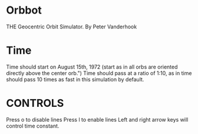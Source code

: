 # Orbbot
THE Geocentric Orbit Simulator.
By Peter Vanderhook

# Time
Time should start on August 15th, 1972 (start as in all orbs are oriented directly above the center orb.")
Time should pass at a ratio of 1:10, as in time should pass 10 times as fast in this simulation by default.

# CONTROLS
Press o to disable lines
Press l to enable lines
Left and right arrow keys will control time constant.
